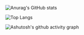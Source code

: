 ![Anurag's GitHub stats](https://github-readme-stats.vercel.app/api?username=xwxtwd)

![Top Langs](https://github-readme-stats.vercel.app/api/top-langs/?username=xwxtwd)

![Ashutosh's github activity graph](https://github-readme-activity-graph.vercel.app/graph?username=xwxtwd)



<!--
**xwxtwd/xwxtwd** is a ✨ _special_ ✨ repository because its `README.md` (this file) appears on your GitHub profile.

Here are some ideas to get you started:

- 🔭 I’m currently working on ...
- 🌱 I’m currently learning ...
- 👯 I’m looking to collaborate on ...
- 🤔 I’m looking for help with ...
- 💬 Ask me about ...
- 📫 How to reach me: ...
- 😄 Pronouns: ...
- ⚡ Fun fact: ...
-->
